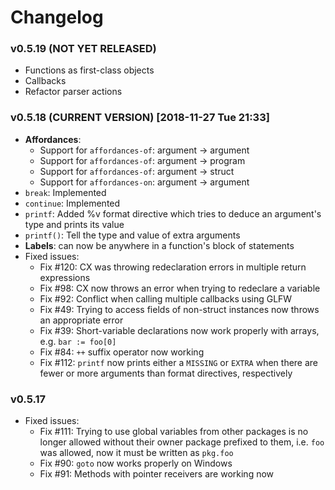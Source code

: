 # Changelog

### v0.5.19 (NOT YET RELEASED)
* Functions as first-class objects
* Callbacks
* Refactor parser actions
  
### v0.5.18 (CURRENT VERSION) [2018-11-27 Tue 21:33]
* **Affordances**:
	* Support for `affordances-of`: argument -> argument
	* Support for `affordances-of`: argument -> program
	* Support for `affordances-of`: argument -> struct
	* Support for `affordances-on`: argument -> argument
* `break`: Implemented
* `continue`: Implemented
* `printf`: Added %v format directive which tries to deduce an argument's type and prints its value 
* `printf()`: Tell the type and value of extra arguments
* **Labels**: can now be anywhere in a function's block of statements
* Fixed issues:
  * Fix #120: CX was throwing redeclaration errors in multiple return expressions
  * Fix #98: CX now throws an error when trying to redeclare a variable
  * Fix #92: Conflict when calling multiple callbacks using GLFW
  * Fix #49: Trying to access fields of non-struct instances now throws an appropriate error
  * Fix #39: Short-variable declarations now work properly with arrays, e.g. `bar := foo[0]`
  * Fix #84: `++` suffix operator now working
  * Fix #112: `printf` now prints either a `MISSING` or `EXTRA` when there are fewer or more arguments than format directives, respectively
### v0.5.17
  * Fixed issues:
	* Fix #111: Trying to use global variables from other packages is no longer allowed without their owner package prefixed to them, i.e. `foo` was allowed, now it must be written as `pkg.foo`
	* Fix #90: `goto` now works properly on Windows
	* Fix #91: Methods with pointer receivers are working now

